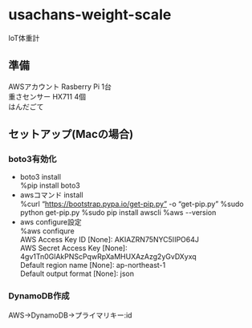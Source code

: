 # usachans-weight-scale
IoT体重計

## 準備
AWSアカウント
Rasberry Pi 1台  
重さセンサー HX711 4個  
はんだごて  

## セットアップ(Macの場合)
### boto3有効化
  - boto3 install  
  %pip install boto3
  - awsコマンド install  
  %curl “https://bootstrap.pypa.io/get-pip.py” -o “get-pip.py”
  %sudo python get-pip.py
  %sudo pip install awscli
  %aws --version
  - aws configure設定  
  %aws confiqure  
  AWS Access Key ID [None]: AKIAZRN75NYC5IIPO64J  
  AWS Secret Access Key [None]: 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  
  Default region name [None]: ap-northeast-1  
  Default output format [None]: json  
  
### DynamoDB作成
AWS→DynamoDB→プライマリキー:id